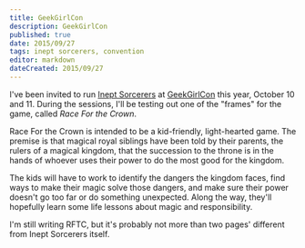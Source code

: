 ```yaml
---
title: GeekGirlCon
description: GeekGirlCon
published: true
date: 2015/09/27
tags: inept sorcerers, convention
editor: markdown
dateCreated: 2015/09/27
---
```


I've been invited to run [Inept Sorcerers] at [GeekGirlCon] this year,
October 10 and 11.
During the sessions, I'll be testing out one of the "frames" for the game,
called *Race For the Crown*.

<!-- more -->

Race For the Crown is intended to be a kid-friendly, light-hearted game.
The premise is that magical royal siblings have been told by their
parents, the rulers of a magical kingdom, that the succession to the throne
is in the hands of whoever uses their power to do the most good for the kingdom.

The kids will have to work to identify the dangers the kingdom faces,
find ways to make their magic solve those dangers,
and make sure their power doesn't go too far or do something unexpected.
Along the way, they'll hopefully learn some life lessons about
magic and responsibility.

I'm still writing RFTC, but it's probably not more than two pages' different
from Inept Sorcerers itself.

[Inept Sorcerers]: http://peppermile.com/inept-sorcerers.html
[GeekGirlCon]: http://geekgirlcon.com/
